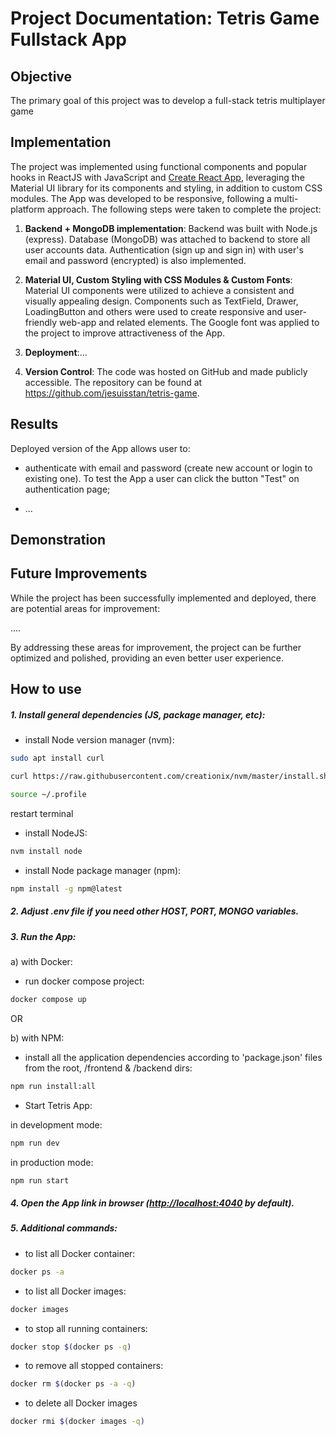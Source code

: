 # Project Documentation: Tetris Game Fullstack App

## Objective

The primary goal of this project was to develop a full-stack tetris multiplayer game

## Implementation

The project was implemented using functional components and popular hooks in ReactJS with JavaScript and [Create React App](https://facebook.github.io/create-react-app/docs/getting-started), leveraging the Material UI library for its components and styling, in addition to custom CSS modules. The App was developed to be responsive, following a multi-platform approach. The following steps were taken to complete the project:

1.  **Backend + MongoDB implementation**: Backend was built with Node.js (express). Database (MongoDB) was attached to backend to store all user accounts data. Authentication (sign up and sign in) with user's email and password (encrypted) is also implemented.

2.  **Material UI, Custom Styling with CSS Modules & Custom Fonts**: Material UI components were utilized to achieve a consistent and visually appealing design. Components such as TextField, Drawer, LoadingButton and others were used to create responsive and user-friendly web-app and related elements. The Google font was applied to the project to improve attractiveness of the App.

3.  **Deployment**:...

4.  **Version Control**: The code was hosted on GitHub and made publicly accessible. The repository can be found at https://github.com/jesuisstan/tetris-game.

## Results

Deployed version of the App allows user to:

- authenticate with email and password (create new account or login to existing one). To test the App a user can click the button "Test" on authentication page;

- ...

## Demonstration

## Future Improvements

While the project has been successfully implemented and deployed, there are potential areas for improvement:

....

By addressing these areas for improvement, the project can be further optimized and polished, providing an even better user experience.

## How to use

##### 1. Install general dependencies (JS, package manager, etc):

- install Node version manager (nvm):
```sh
sudo apt install curl
```

```sh
curl https://raw.githubusercontent.com/creationix/nvm/master/install.sh | bash
```

```sh
source ~/.profile
```

restart terminal

- install NodeJS:

```sh
nvm install node
```

- install Node package manager (npm):

```sh
npm install -g npm@latest
```

##### 2. Adjust .env file if you need other HOST, PORT, MONGO variables.

##### 3. Run the App:

a) with Docker:

- run docker compose project:

```sh
docker compose up
```

OR

b) with NPM:

- install all the application dependencies according to 'package.json' files from the root, /frontend & /backend dirs:

```sh
npm run install:all
```

- Start Tetris App:

in development mode:

```sh
npm run dev
```

in production mode:

```sh
npm run start
```

##### 4. Open the App link in browser ([http://localhost:4040](http://localhost:4040) by default).

##### 5. Additional commands:

- to list all Docker container:

```sh
docker ps -a
```

- to list all Docker images:

```sh
docker images
```

- to stop all running containers:

```sh
docker stop $(docker ps -q)
```

- to remove all stopped containers:

```sh
docker rm $(docker ps -a -q)
```

- to delete all Docker images

```sh
docker rmi $(docker images -q)
```

